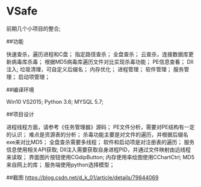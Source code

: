 # VSafe


前期几个小项目的整合;

##功能

快速查杀，遍历进程和C盘；
指定路径查杀；
全盘查杀；
云查杀，连接数据库更新病毒库杀毒；
根据MD5病毒库遍历文件对比实现杀毒功能；
PE信息查看；
Dll注入;
垃圾清理，可自定义后缀名；
内存优化；
进程管理；
软件管理；
服务管理；
启动项管理；

##编译环境

Win10 VS2015; 
Python 3.6; 
MYSQL 5.7; 


##项目设计

进程线程方面，请参考《任务管理器》源码；
PE文件分析，需要对PE结构有一定的认识；
难点是资源表的分析；
杀毒功能主要是对文件的遍历，并根据后缀名exe来对比MD5；
全盘查杀需要多线程；
软件和启动项是对注册表的遍历；
服务信息使用相关API获取;
Dll注入需要获取自身进程PID，并通过文件映射由远线程来读取；
界面图片按钮使用CGdipButton;
内存使用率绘图使用CChartCtrl;
MD5来自网上的库；
服务端使用python选择模型；

##截图
https://blog.csdn.net/d_k_01/article/details/79844069